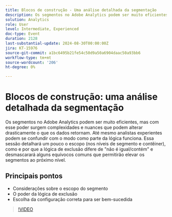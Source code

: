 ```yaml
---
title: Blocos de construção - Uma análise detalhada da segmentação
description: Os segmentos no Adobe Analytics podem ser muito eficientes, mas com esse poder surgem complexidades e nuances que podem alterar drasticamente o que os dados retornam. Até mesmo analistas experientes podem se confundir com o modo como parte da lógica funciona. Essa sessão detalhará um pouco o escopo (nos níveis de segmento e contêiner), como e por que a lógica de exclusão difere de "não é igual/contém" e desmascarará alguns equívocos comuns que permitirão levar seus segmentos ao próximo nível.Os aprendizados principais incluem considerações sobre o escopo do segmento - O poder da lógica de exclusão - Escolher a configuração correta para ter sucesso
solution: Analytics
role: User
level: Intermediate, Experienced
doc-type: Event
duration: 2128
last-substantial-update: 2024-08-30T00:00:00Z
jira: KT-15976
source-git-commit: a1bc6495b21fe54c50d9a50a6904daac50a93bb6
workflow-type: tm+mt
source-wordcount: '206'
ht-degree: 0%

---
```



# Blocos de construção: uma análise detalhada da segmentação

Os segmentos no Adobe Analytics podem ser muito eficientes, mas com esse poder surgem complexidades e nuances que podem alterar drasticamente o que os dados retornam. Até mesmo analistas experientes podem se confundir com o modo como parte da lógica funciona. Essa sessão detalhará um pouco o escopo (nos níveis de segmento e contêiner), como e por que a lógica de exclusão difere de &quot;não é igual/contém&quot; e desmascarará alguns equívocos comuns que permitirão elevar os segmentos ao próximo nível.

## Principais pontos

* Considerações sobre o escopo do segmento
* O poder da lógica de exclusão
* Escolha da configuração correta para ser bem-sucedida

>[!VIDEO](https://video.tv.adobe.com/v/3432748/?learn=on)
